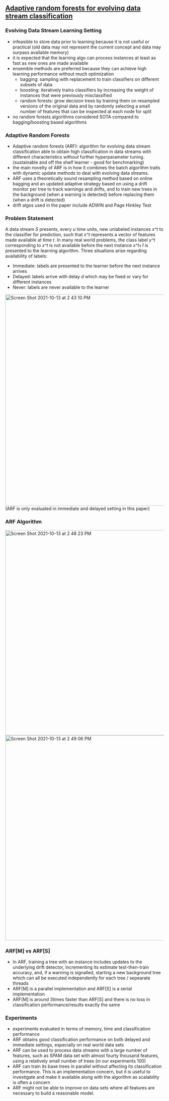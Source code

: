## [Adaptive random forests for evolving data stream classification](https://link.springer.com/article/10.1007/s10994-017-5642-8#change-history)

### Evolving Data Stream Learning Setting 
- infeasible to store data prior to learning because it is not useful or practical (old data may not represent the current concept and data may surpass available memory) 
- it is expected that the learning algo can process instances at least as fast as new ones are made available 
- ensemble methods are preferred because they can achieve high learning performance without much optimization
    - bagging: sampling with replacement to train classifiers on different subsets of data 
    - boosting: iteratively trains classifiers by increasing the weight of instances that were previously misclassified 
    - random forests: grow decision trees by training them on resampled versions of the original data and by randomly selecting a small number of features that can be inspected at each node for split
 - no random forests algorithms considered SOTA compared to bagging/boosting based algorithms 

### Adaptive Random Forests 
- Adaptive random forests (ARF): algorithm for evolving data stream classification able to obtain high classification in data streams with different characteristics without further hyperparameter tuning. (sustainable and off the shelf learner - good for benchmarking)
- the main novelty of ARF is in how it combines the batch algorithm traits with dynamic update methods to deal with evolving data streams. 
- ARF uses a theoretically sound resampling method based on online bagging and an updated adaptive strategy based on using a drift monitor per tree to track warnings and drifts, and to train new trees in the background (when a warning is detected) before replacing them (when a drift is detected)
- drift algos used in the paper include ADWIN and Page Hinkley Test

### Problem Statement
A data stream *S* presents, every *u* time units, new unlabeled instances *x^t* to the classifier for prediction, such that *x^t* represents a vector of features made available at time *t*. In many real world problems, the class label *y^t* corresponding to *x^t* is not available before the next instance *x^t+1* is presented to the learning algorithm. Three situations arise regarding availability of labels: 
  - Immediate: labels are presented to the learner before the next instance arrives 
  - Delayed: labels arrive with delay *d* which may be fixed or vary for different instances 
  - Never: labels are never available to the learner

<img width="670" alt="Screen Shot 2021-10-13 at 2 43 10 PM" src="https://user-images.githubusercontent.com/85964755/137202131-0cd0df47-f6c7-4971-b21a-c7c40e4e096c.png">
(ARF is only evaluated in immediate and delayed setting in this paper)

### ARF Algorithm
<img width="650" alt="Screen Shot 2021-10-13 at 2 48 23 PM" src="https://user-images.githubusercontent.com/85964755/137202812-cc13494b-7e9a-42b7-ba87-9919a62f4f6b.png"><img width="650" alt="Screen Shot 2021-10-13 at 2 49 06 PM" src="https://user-images.githubusercontent.com/85964755/137202919-aa1e00fd-a218-4787-bbc9-f1ba41505f65.png">

### ARF[M] vs ARF[S]
- In ARF, training a tree with an instance includes updates to the underlying drift detector, incrementing its estimate test-then-train accuracy, and, if a warning is signalled, starting a new background tree which can all be executed independently for each tree / sepearate threads
- ARF[M] is a parallel implementation and ARF[S] is a serial implementation 
- ARF[M] is around 3times faster than ARF[S] and there is no loss in classification performance/results exactly the same

### Experiments 
- experiments evaluated in terms of memory, time and classification performance
- ARF obtains good classification performance on both delayed and immediate settings, especially on real world data sets
- ARF can be used to process data streams with a large number of features, such as SPAM data set with almost fourty thousand features, using a relatively small number of trees (in our experiments 100)
- ARF can train its base trees in parallel without affecting its classification performance. This is an implementation concern, but it is useful to investigate and make it available along with the algorithm as scalability is often a concern
- ARF might not be able to improve on data sets where all features are necessary to build a reasonable model.
